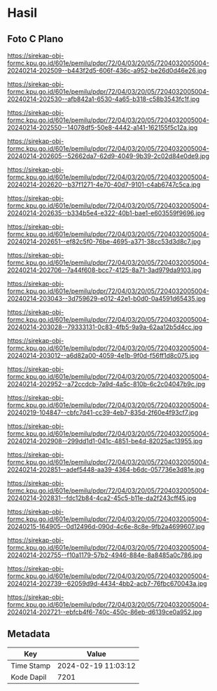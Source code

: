 # Hasil

## Foto C Plano

https://sirekap-obj-formc.kpu.go.id/601e/pemilu/pdpr/72/04/03/20/05/7204032005004-20240214-202509--b443f2d5-606f-436c-a952-be26d0d46e26.jpg

https://sirekap-obj-formc.kpu.go.id/601e/pemilu/pdpr/72/04/03/20/05/7204032005004-20240214-202530--afb842a1-6530-4a65-b318-c58b3543fc1f.jpg

https://sirekap-obj-formc.kpu.go.id/601e/pemilu/pdpr/72/04/03/20/05/7204032005004-20240214-202550--14078df5-50e8-4442-a141-162155f5c12a.jpg

https://sirekap-obj-formc.kpu.go.id/601e/pemilu/pdpr/72/04/03/20/05/7204032005004-20240214-202605--52662da7-62d9-4049-9b39-2c02d84e0de9.jpg

https://sirekap-obj-formc.kpu.go.id/601e/pemilu/pdpr/72/04/03/20/05/7204032005004-20240214-202620--b37f1271-4e70-40d7-9101-c4ab6747c5ca.jpg

https://sirekap-obj-formc.kpu.go.id/601e/pemilu/pdpr/72/04/03/20/05/7204032005004-20240214-202635--b334b5e4-e322-40b1-bae1-e603559f9696.jpg

https://sirekap-obj-formc.kpu.go.id/601e/pemilu/pdpr/72/04/03/20/05/7204032005004-20240214-202651--ef82c5f0-76be-4695-a371-38cc53d3d8c7.jpg

https://sirekap-obj-formc.kpu.go.id/601e/pemilu/pdpr/72/04/03/20/05/7204032005004-20240214-202706--7a44f608-bcc7-4125-8a71-3ad979da9103.jpg

https://sirekap-obj-formc.kpu.go.id/601e/pemilu/pdpr/72/04/03/20/05/7204032005004-20240214-203043--3d759629-e012-42e1-b0d0-0a4591d65435.jpg

https://sirekap-obj-formc.kpu.go.id/601e/pemilu/pdpr/72/04/03/20/05/7204032005004-20240214-203028--79333131-0c83-4fb5-9a9a-62aa12b5d4cc.jpg

https://sirekap-obj-formc.kpu.go.id/601e/pemilu/pdpr/72/04/03/20/05/7204032005004-20240214-203012--a6d82a00-4059-4e1b-9f0d-f56ff1d8c075.jpg

https://sirekap-obj-formc.kpu.go.id/601e/pemilu/pdpr/72/04/03/20/05/7204032005004-20240214-202952--a72ccdcb-7a9d-4a5c-810b-6c2c04047b9c.jpg

https://sirekap-obj-formc.kpu.go.id/601e/pemilu/pdpr/72/04/03/20/05/7204032005004-20240219-104847--cbfc7d41-cc39-4eb7-835d-2f60e4f93cf7.jpg

https://sirekap-obj-formc.kpu.go.id/601e/pemilu/pdpr/72/04/03/20/05/7204032005004-20240214-202908--299dd1d1-041c-4851-be4d-82025ac13955.jpg

https://sirekap-obj-formc.kpu.go.id/601e/pemilu/pdpr/72/04/03/20/05/7204032005004-20240214-202851--adef5448-aa39-4364-b6dc-057736e3d81e.jpg

https://sirekap-obj-formc.kpu.go.id/601e/pemilu/pdpr/72/04/03/20/05/7204032005004-20240214-202831--fdc12b84-4ca2-45c5-b11e-da2f243cff45.jpg

https://sirekap-obj-formc.kpu.go.id/601e/pemilu/pdpr/72/04/03/20/05/7204032005004-20240215-164905--0d12496d-090d-4c6e-8c8e-9fb2a4699607.jpg

https://sirekap-obj-formc.kpu.go.id/601e/pemilu/pdpr/72/04/03/20/05/7204032005004-20240214-202755--f10a1179-57b2-4946-884e-8a8485a0c786.jpg

https://sirekap-obj-formc.kpu.go.id/601e/pemilu/pdpr/72/04/03/20/05/7204032005004-20240214-202739--62059d9d-4434-4bb2-acb7-76fbc670043a.jpg

https://sirekap-obj-formc.kpu.go.id/601e/pemilu/pdpr/72/04/03/20/05/7204032005004-20240214-202721--ebfcb4f6-740c-450c-86eb-d6139ce0a952.jpg


## Metadata

| Key        | Value               |
| ---------- | ------------------- |
| Time Stamp | 2024-02-19 11:03:12 |
| Kode Dapil | 7201                |



